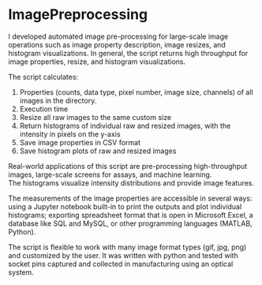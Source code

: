 # ImagePreprocessing

I developed automated image pre-processing for large-scale image operations such as image property description, image resizes, and histogram visualizations. In general, the script returns high throughput for image properties, resize, and histogram visualizations. 

The script calculates:
1.	Properties (counts, data type, pixel number, image size, channels) of all images in the directory. 
2.	Execution time 
3.	Resize all raw images to the same custom size
4.	Return histograms of individual raw and resized images, with the intensity in pixels on the y-axis 
5.	Save image properties in CSV format 
6.	Save histogram plots of raw and resized images

Real-world applications of this script are pre-processing high-throughput images, large-scale screens for assays, and machine learning.  
The histograms visualize intensity distributions and provide image features.

The measurements of the image properties are accessible in several ways: using a Jupyter notebook built-in to print the outputs and plot individual histograms; exporting spreadsheet format that is open in Microsoft Excel, a database like SQL and MySQL, or other programming languages (MATLAB, Python). 

The script is flexible to work with many image format types (gif, jpg, png) and customized by the user. 
It was written with python and tested with socket pins captured and collected in manufacturing using an optical system.
